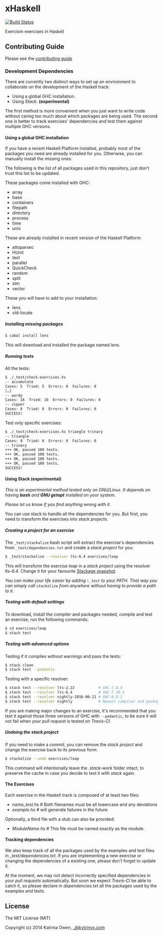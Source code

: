 # xHaskell

[![Build Status](https://travis-ci.org/exercism/xhaskell.png?branch=master)](https://travis-ci.org/exercism/xhaskell)

Exercism exercises in Haskell

## Contributing Guide

Please see the [contributing guide](https://github.com/exercism/x-api/blob/master/CONTRIBUTING.md#the-exercise-data)

### Development Dependencies

There are currently two distinct ways to set up an environment to collaborate
on the development of the Haskell track:

- Using a global GHC installation.
- Using *Stack*. **(experimental)**

The first method is more convenient when you just want to write code without
caring too much about which packages are being used. The second one is better
to track exercises' dependencies and test them against multiple GHC versions.

#### Using a global GHC installation

If you have a recent Haskell Platform installed, probably most of the packages
you need are already installed for you. Otherwise, you can manually install
the missing ones.

The following is the list of all packages used in this repository, just don't
trust this list to be updated.

These packages come installed with GHC:

- array
- base
- containers
- filepath
- directory
- process
- time
- unix

These are already installed in recent version of the Haskell Platform:

- attoparsec
- HUnit
- text
- parallel
- QuickCheck
- random
- split
- stm
- vector

These you will have to add to your installation:

- lens
- old-locale

##### Installing missing packages

```bash
$ cabal install lens
```

This will download and installed the package named *lens*.


##### Running tests

All the tests:

```bash
$ ./_test/check-exercises.hs
-- accumulate
Cases: 5  Tried: 5  Errors: 0  Failures: 0
[…]
-- wordy
Cases: 16  Tried: 16  Errors: 0  Failures: 0
-- zipper
Cases: 8  Tried: 8  Errors: 0  Failures: 0
SUCCESS!
```

Test only specific exercises:

```bash
$ ./_test/check-exercises.hs triangle trinary
-- triangle
Cases: 8  Tried: 8  Errors: 0  Failures: 0
-- trinary
+++ OK, passed 100 tests.
+++ OK, passed 100 tests.
+++ OK, passed 100 tests.
+++ OK, passed 100 tests.
SUCCESS!
```

#### Using Stack (experimental)

*This is an experimental method tested only on GNU/Linux. It depends
on having __bash__ and __GNU getopt__ installed on your system.*

*Please let us know if you find anything wrong with it.*

You can use stack to handle all the dependencies for you. But first, you
need to transform the exercises into *stack projects*.

##### Creating a project for an exercise

The `_test/stackalize` bash script will extract the exercise's dependencies
from `_test/dependencies.txt` and create a *stack project* for you:

```bash
$ _test/stackalize --resolver lts-6.4 exercises/leap
```

This will transform the exercise *leap* in a *stack project* using the
resolver *lts-6.4*. Change it for your favourite [Stackage snapshot](https://www.stackage.org/snapshots).

*You can make your life easier by adding `\_test` to your PATH.*
*That way you can simply call `stackalize` from anywhere without having
to provide a path to it.*

##### Testing with default settings

To download, install the compiler and packages needed, compile and test an
exercise, run the following commands:

```bash
$ cd exercises/leap
$ stack test
```

##### Testing with advanced options

Testing if it compiles without warnings and pass the tests:

```bash
$ stack clean
$ stack test --pedantic
```

Testing with a specific resolver:

```bash
$ stack test --resolver lts-2.22           # GHC-7.8.4
$ stack test --resolver lts-6.4            # GHC-7.10.3
$ stack test --resolver nightly-2016-06-21 # GHC-8.0.1
$ stack test --resolver nightly            # Newest compiler and packages.
```

If you are making major changes to an exercise, it's recommended that
you test it against those three versions of GHC with `--pedantic`, to be sure
it will not fail when your *pull request* is tested on *Travis-CI*.

##### Undoing the stack project

If you need to make a *commit*, you can remove the *stack project* and
change the exercise back to its previous form:

```bash
$ stackalize --undo exercises/leap
```

This command will intentionally leave the *.stack-work* folder intact,
to preserve the cache in case you decide to test it with *stack* again.

#### The Exercises

Each exercise in the Haskell track is composed of at least two files:

- *name_test.hs*    # Both filenames must be all lowercase and any deviations
- *example.hs*      # will generate failures in the future.

Optionally, a third file with a stub can also be provided:

- *ModuleName.hs*   # This file must be named exactly as the module.

#### Tracking dependencies

We also keep track of all the packages used by the examples and test files in
*_test/dependencies.txt*. If you are implementing a new exercise or changing
the dependencies of a existing one, please don't forget to update it.

At the moment, we may not detect incorrectly specified dependencies in your
*pull requests* automatically. But soon we expect *Travis-CI* be able to
catch it, so please declare in *dependencies.txt* all the packages used by
the examples and tests.

## License

The MIT License (MIT)

Copyright (c) 2014 Katrina Owen, _@kytrinyx.com
